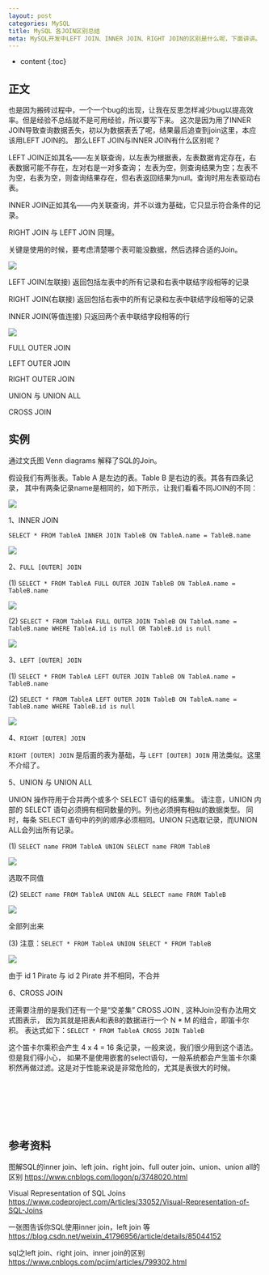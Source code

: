 ```yaml
---
layout: post
categories: MySQL
title: MySQL 各JOIN区别总结
meta: MySQL开发中LEFT JOIN、INNER JOIN、RIGHT JOIN的区别是什么呢，下面讲讲。
---
```

* content
{:toc}

## 正文

也是因为搬砖过程中，一个一个bug的出现，让我在反思怎样减少bug以提高效率。但是经验不总结就不是可用经验，所以要写下来。
这次是因为用了INNER JOIN导致查询数据丢失，初以为数据表丢了呢，结果最后追查到join这里，本应该用LEFT JOIN的。
那么LEFT JOIN与INNER JOIN有什么区别呢？

LEFT JOIN正如其名——左关联查询，以左表为根据表，左表数据肯定存在，右表数据可能不存在，左对右是一对多查询；
左表为空，则查询结果为空；左表不为空，右表为空，则查询结果存在，但右表返回结果为null。查询时用左表驱动右表。

INNER JOIN正如其名——内关联查询，并不以谁为基础，它只显示符合条件的记录。 

RIGHT JOIN 与 LEFT JOIN 同理。

关键是使用的时候，要考虑清楚哪个表可能没数据，然后选择合适的Join。

![]({{site.baseurl}}/images/20230302/20230302211180.jpg)

LEFT JOIN(左联接) 返回包括左表中的所有记录和右表中联结字段相等的记录

RIGHT JOIN(右联接) 返回包括右表中的所有记录和左表中联结字段相等的记录

INNER JOIN(等值连接) 只返回两个表中联结字段相等的行

![]({{site.baseurl}}/images/20210128/20210128184392.png)

FULL OUTER JOIN

LEFT OUTER JOIN

RIGHT OUTER JOIN

UNION 与 UNION ALL

CROSS JOIN 

## 实例

通过文氏图 Venn diagrams 解释了SQL的Join。

假设我们有两张表。Table A 是左边的表。Table B 是右边的表。其各有四条记录，
其中有两条记录name是相同的，如下所示，让我们看看不同JOIN的不同：

![]({{site.baseurl}}/images/20230302/20230302211120.png)

1、INNER JOIN

`SELECT * FROM TableA INNER JOIN TableB ON TableA.name = TableB.name`

![]({{site.baseurl}}/images/20230302/20230302211130.png)

2、`FULL [OUTER] JOIN`

(1) `SELECT * FROM TableA FULL OUTER JOIN TableB ON TableA.name = TableB.name`

![]({{site.baseurl}}/images/20230302/20230302211140.png)

(2) `SELECT * FROM TableA FULL OUTER JOIN TableB ON TableA.name = TableB.name WHERE TableA.id is null OR TableB.id is null`

![]({{site.baseurl}}/images/20230302/20230302211143.png)

3、`LEFT [OUTER] JOIN`

(1) `SELECT * FROM TableA LEFT OUTER JOIN TableB ON TableA.name = TableB.name`

(2) `SELECT * FROM TableA LEFT OUTER JOIN TableB ON TableA.name = TableB.name WHERE TableB.id is null`

![]({{site.baseurl}}/images/20230302/20230302211146.png)

4、`RIGHT [OUTER] JOIN`

`RIGHT [OUTER] JOIN` 是后面的表为基础，与 `LEFT [OUTER] JOIN` 用法类似。这里不介绍了。

5、UNION 与 UNION ALL

UNION 操作符用于合并两个或多个 SELECT 语句的结果集。
请注意，UNION 内部的 SELECT 语句必须拥有相同数量的列。列也必须拥有相似的数据类型。
同时，每条 SELECT 语句中的列的顺序必须相同。UNION 只选取记录，而UNION ALL会列出所有记录。

(1) `SELECT name FROM TableA UNION SELECT name FROM TableB`

![]({{site.baseurl}}/images/20230302/20230302211150.png)

选取不同值

(2) `SELECT name FROM TableA UNION ALL SELECT name FROM TableB`

![]({{site.baseurl}}/images/20230302/20230302211160.png)

全部列出来

(3) 注意：`SELECT * FROM TableA UNION SELECT * FROM TableB`

![]({{site.baseurl}}/images/20230302/20230302211170.png)

由于 id 1 Pirate   与 id 2 Pirate 并不相同，不合并

6、CROSS JOIN 

还需要注册的是我们还有一个是“交差集” CROSS JOIN , 这种Join没有办法用文式图表示，
因为其就是把表A和表B的数据进行一个 N * M 的组合，即笛卡尔积。
表达式如下：`SELECT * FROM TableA CROSS JOIN TableB`

这个笛卡尔乘积会产生 4 x 4 = 16 条记录，一般来说，我们很少用到这个语法。但是我们得小心，
如果不是使用嵌套的select语句，一般系统都会产生笛卡尔乘积然再做过滤。这是对于性能来说是非常危险的，尤其是表很大的时候。



<br/><br/><br/><br/><br/>
## 参考资料

图解SQL的inner join、left join、right join、full outer join、union、union all的区别 <https://www.cnblogs.com/logon/p/3748020.html>

Visual Representation of SQL Joins <https://www.codeproject.com/Articles/33052/Visual-Representation-of-SQL-Joins>

一张图告诉你SQL使用inner join，left join 等 <https://blog.csdn.net/weixin_41796956/article/details/85044152>

sql之left join、right join、inner join的区别 <https://www.cnblogs.com/pcjim/articles/799302.html>
